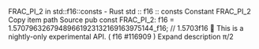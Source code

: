 FRAC_PI_2 in std::f16::consts - Rust
std
::
f16
::
consts
Constant
FRAC_PI_2
Copy item path
Source
pub const FRAC_PI_2:
f16
= 1.57079632679489661923132169163975144_f16; // 1.5703f16
🔬
This is a nightly-only experimental API. (
f16
#116909
)
Expand description
π/2
